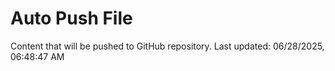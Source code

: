 # Auto Push File

Content that will be pushed to GitHub repository.
Last updated: 06/28/2025, 06:48:47 AM